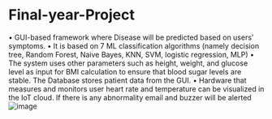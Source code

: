 # Final-year-Project
• GUI-based framework where Disease will be predicted based on users’ symptoms. • It is based on 7 ML classification algorithms (namely decision tree, Random Forest, Naive Bayes, KNN, SVM, logistic regression, MLP) • The system uses other parameters such as height, weight, and glucose level as input for BMI calculation to ensure that blood sugar levels are stable. The Database stores patient data from the GUI. • Hardware that measures and monitors user heart rate and temperature can be visualized in the IoT cloud. If there is any abnormality email and buzzer will be alerted
![image](https://user-images.githubusercontent.com/11870995/191506948-4253a7e5-54da-4ae7-a928-ba3547a3969b.png)

